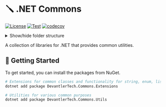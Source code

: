 # 🪛 .NET Commons

[![License](https://img.shields.io/badge/License-Apache_2.0-blue.svg)](https://opensource.org/licenses/Apache-2.0)
[![Test](https://github.com/devantler-tech/dotnet-commons/actions/workflows/test.yaml/badge.svg)](https://github.com/devantler-tech/dotnet-commons/actions/workflows/test.yaml)
[![codecov](https://codecov.io/gh/devantler-tech/dotnet-commons/graph/badge.svg?token=RhQPb4fE7z)](https://codecov.io/gh/devantler-tech/dotnet-commons)

<details>
  <summary>Show/hide folder structure</summary>

<!-- readme-tree start -->
```
.
├── .github
│   └── workflows
├── .vscode
├── src
│   ├── DevantlerTech.Commons.Extensions
│   │   └── StringExtensions
│   └── DevantlerTech.Commons.Utils
└── tests
    ├── DevantlerTech.Commons.Extensions.Tests
    │   ├── EnumExtensionsTests
    │   ├── ListExtensionsTests
    │   ├── Setup
    │   │   ├── AutoDataAttributes
    │   │   └── SpecimenBuilders
    │   └── StringExtensions
    │       ├── CasingStringExtensionsTests
    │       ├── FormattingStringExtensionsTests
    │       ├── GeneralStringExtensionsTests
    │       └── GrammarStringExtensionsTests
    └── DevantlerTech.Commons.Utils.Tests

21 directories
```
<!-- readme-tree end -->

</details>

A collection of libraries for .NET that provides common utilities.

## 🚀 Getting Started

To get started, you can install the packages from NuGet.

```bash
# Extensions for common classes and functionality for string, enum, list, etc.
dotnet add package DevantlerTech.Commons.Extensions

# Utilities for various common purposes
dotnet add package DevantlerTech.Commons.Utils
```
